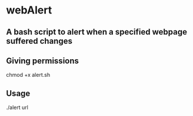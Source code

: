 # webAlert
A bash script to alert when a specified webpage suffered changes
--
## Giving permissions
chmod +x alert.sh

## Usage
./alert url

